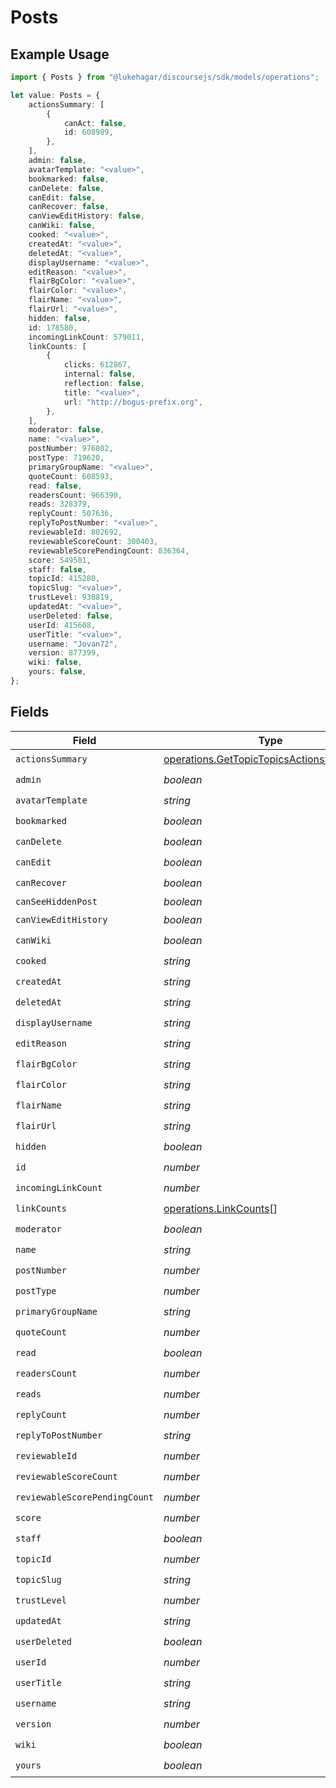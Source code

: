 # Posts

## Example Usage

```typescript
import { Posts } from "@lukehagar/discoursejs/sdk/models/operations";

let value: Posts = {
    actionsSummary: [
        {
            canAct: false,
            id: 608989,
        },
    ],
    admin: false,
    avatarTemplate: "<value>",
    bookmarked: false,
    canDelete: false,
    canEdit: false,
    canRecover: false,
    canViewEditHistory: false,
    canWiki: false,
    cooked: "<value>",
    createdAt: "<value>",
    deletedAt: "<value>",
    displayUsername: "<value>",
    editReason: "<value>",
    flairBgColor: "<value>",
    flairColor: "<value>",
    flairName: "<value>",
    flairUrl: "<value>",
    hidden: false,
    id: 178580,
    incomingLinkCount: 579011,
    linkCounts: [
        {
            clicks: 612867,
            internal: false,
            reflection: false,
            title: "<value>",
            url: "http://bogus-prefix.org",
        },
    ],
    moderator: false,
    name: "<value>",
    postNumber: 976802,
    postType: 719620,
    primaryGroupName: "<value>",
    quoteCount: 608593,
    read: false,
    readersCount: 966390,
    reads: 328379,
    replyCount: 507636,
    replyToPostNumber: "<value>",
    reviewableId: 802692,
    reviewableScoreCount: 300403,
    reviewableScorePendingCount: 836364,
    score: 549501,
    staff: false,
    topicId: 415280,
    topicSlug: "<value>",
    trustLevel: 930819,
    updatedAt: "<value>",
    userDeleted: false,
    userId: 415608,
    userTitle: "<value>",
    username: "Jovan72",
    version: 877399,
    wiki: false,
    yours: false,
};
```

## Fields

| Field                                                                                                       | Type                                                                                                        | Required                                                                                                    | Description                                                                                                 |
| ----------------------------------------------------------------------------------------------------------- | ----------------------------------------------------------------------------------------------------------- | ----------------------------------------------------------------------------------------------------------- | ----------------------------------------------------------------------------------------------------------- |
| `actionsSummary`                                                                                            | [operations.GetTopicTopicsActionsSummary](../../../sdk/models/operations/gettopictopicsactionssummary.md)[] | :heavy_check_mark:                                                                                          | N/A                                                                                                         |
| `admin`                                                                                                     | *boolean*                                                                                                   | :heavy_check_mark:                                                                                          | N/A                                                                                                         |
| `avatarTemplate`                                                                                            | *string*                                                                                                    | :heavy_check_mark:                                                                                          | N/A                                                                                                         |
| `bookmarked`                                                                                                | *boolean*                                                                                                   | :heavy_check_mark:                                                                                          | N/A                                                                                                         |
| `canDelete`                                                                                                 | *boolean*                                                                                                   | :heavy_check_mark:                                                                                          | N/A                                                                                                         |
| `canEdit`                                                                                                   | *boolean*                                                                                                   | :heavy_check_mark:                                                                                          | N/A                                                                                                         |
| `canRecover`                                                                                                | *boolean*                                                                                                   | :heavy_check_mark:                                                                                          | N/A                                                                                                         |
| `canSeeHiddenPost`                                                                                          | *boolean*                                                                                                   | :heavy_minus_sign:                                                                                          | N/A                                                                                                         |
| `canViewEditHistory`                                                                                        | *boolean*                                                                                                   | :heavy_check_mark:                                                                                          | N/A                                                                                                         |
| `canWiki`                                                                                                   | *boolean*                                                                                                   | :heavy_check_mark:                                                                                          | N/A                                                                                                         |
| `cooked`                                                                                                    | *string*                                                                                                    | :heavy_check_mark:                                                                                          | N/A                                                                                                         |
| `createdAt`                                                                                                 | *string*                                                                                                    | :heavy_check_mark:                                                                                          | N/A                                                                                                         |
| `deletedAt`                                                                                                 | *string*                                                                                                    | :heavy_check_mark:                                                                                          | N/A                                                                                                         |
| `displayUsername`                                                                                           | *string*                                                                                                    | :heavy_check_mark:                                                                                          | N/A                                                                                                         |
| `editReason`                                                                                                | *string*                                                                                                    | :heavy_check_mark:                                                                                          | N/A                                                                                                         |
| `flairBgColor`                                                                                              | *string*                                                                                                    | :heavy_check_mark:                                                                                          | N/A                                                                                                         |
| `flairColor`                                                                                                | *string*                                                                                                    | :heavy_check_mark:                                                                                          | N/A                                                                                                         |
| `flairName`                                                                                                 | *string*                                                                                                    | :heavy_check_mark:                                                                                          | N/A                                                                                                         |
| `flairUrl`                                                                                                  | *string*                                                                                                    | :heavy_check_mark:                                                                                          | N/A                                                                                                         |
| `hidden`                                                                                                    | *boolean*                                                                                                   | :heavy_check_mark:                                                                                          | N/A                                                                                                         |
| `id`                                                                                                        | *number*                                                                                                    | :heavy_check_mark:                                                                                          | N/A                                                                                                         |
| `incomingLinkCount`                                                                                         | *number*                                                                                                    | :heavy_check_mark:                                                                                          | N/A                                                                                                         |
| `linkCounts`                                                                                                | [operations.LinkCounts](../../../sdk/models/operations/linkcounts.md)[]                                     | :heavy_check_mark:                                                                                          | N/A                                                                                                         |
| `moderator`                                                                                                 | *boolean*                                                                                                   | :heavy_check_mark:                                                                                          | N/A                                                                                                         |
| `name`                                                                                                      | *string*                                                                                                    | :heavy_check_mark:                                                                                          | N/A                                                                                                         |
| `postNumber`                                                                                                | *number*                                                                                                    | :heavy_check_mark:                                                                                          | N/A                                                                                                         |
| `postType`                                                                                                  | *number*                                                                                                    | :heavy_check_mark:                                                                                          | N/A                                                                                                         |
| `primaryGroupName`                                                                                          | *string*                                                                                                    | :heavy_check_mark:                                                                                          | N/A                                                                                                         |
| `quoteCount`                                                                                                | *number*                                                                                                    | :heavy_check_mark:                                                                                          | N/A                                                                                                         |
| `read`                                                                                                      | *boolean*                                                                                                   | :heavy_check_mark:                                                                                          | N/A                                                                                                         |
| `readersCount`                                                                                              | *number*                                                                                                    | :heavy_check_mark:                                                                                          | N/A                                                                                                         |
| `reads`                                                                                                     | *number*                                                                                                    | :heavy_check_mark:                                                                                          | N/A                                                                                                         |
| `replyCount`                                                                                                | *number*                                                                                                    | :heavy_check_mark:                                                                                          | N/A                                                                                                         |
| `replyToPostNumber`                                                                                         | *string*                                                                                                    | :heavy_check_mark:                                                                                          | N/A                                                                                                         |
| `reviewableId`                                                                                              | *number*                                                                                                    | :heavy_check_mark:                                                                                          | N/A                                                                                                         |
| `reviewableScoreCount`                                                                                      | *number*                                                                                                    | :heavy_check_mark:                                                                                          | N/A                                                                                                         |
| `reviewableScorePendingCount`                                                                               | *number*                                                                                                    | :heavy_check_mark:                                                                                          | N/A                                                                                                         |
| `score`                                                                                                     | *number*                                                                                                    | :heavy_check_mark:                                                                                          | N/A                                                                                                         |
| `staff`                                                                                                     | *boolean*                                                                                                   | :heavy_check_mark:                                                                                          | N/A                                                                                                         |
| `topicId`                                                                                                   | *number*                                                                                                    | :heavy_check_mark:                                                                                          | N/A                                                                                                         |
| `topicSlug`                                                                                                 | *string*                                                                                                    | :heavy_check_mark:                                                                                          | N/A                                                                                                         |
| `trustLevel`                                                                                                | *number*                                                                                                    | :heavy_check_mark:                                                                                          | N/A                                                                                                         |
| `updatedAt`                                                                                                 | *string*                                                                                                    | :heavy_check_mark:                                                                                          | N/A                                                                                                         |
| `userDeleted`                                                                                               | *boolean*                                                                                                   | :heavy_check_mark:                                                                                          | N/A                                                                                                         |
| `userId`                                                                                                    | *number*                                                                                                    | :heavy_check_mark:                                                                                          | N/A                                                                                                         |
| `userTitle`                                                                                                 | *string*                                                                                                    | :heavy_check_mark:                                                                                          | N/A                                                                                                         |
| `username`                                                                                                  | *string*                                                                                                    | :heavy_check_mark:                                                                                          | N/A                                                                                                         |
| `version`                                                                                                   | *number*                                                                                                    | :heavy_check_mark:                                                                                          | N/A                                                                                                         |
| `wiki`                                                                                                      | *boolean*                                                                                                   | :heavy_check_mark:                                                                                          | N/A                                                                                                         |
| `yours`                                                                                                     | *boolean*                                                                                                   | :heavy_check_mark:                                                                                          | N/A                                                                                                         |